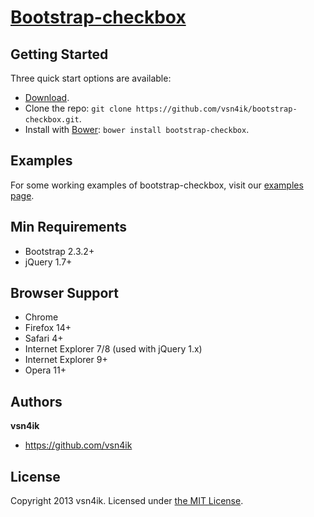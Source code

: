 # [Bootstrap-checkbox](http://vsn4ik.github.io/bootstrap-checkbox)

## Getting Started
Three quick start options are available:

* [Download](https://github.com/vsn4ik/bootstrap-checkbox/archive/master.zip).
* Clone the repo: `git clone https://github.com/vsn4ik/bootstrap-checkbox.git`.
* Install with [Bower](http://bower.io): `bower install bootstrap-checkbox`.

## Examples
For some working examples of bootstrap-checkbox, visit our [examples page](http://vsn4ik.github.io/bootstrap-checkbox).

## Min Requirements
* Bootstrap 2.3.2+
* jQuery 1.7+

## Browser Support
* Chrome
* Firefox 14+
* Safari 4+
* Internet Explorer 7/8 (used with jQuery 1.x)
* Internet Explorer 9+
* Opera 11+

## Authors
**vsn4ik**
+ <https://github.com/vsn4ik>

## License
Copyright 2013 vsn4ik.
Licensed under [the MIT License](LICENSE).
